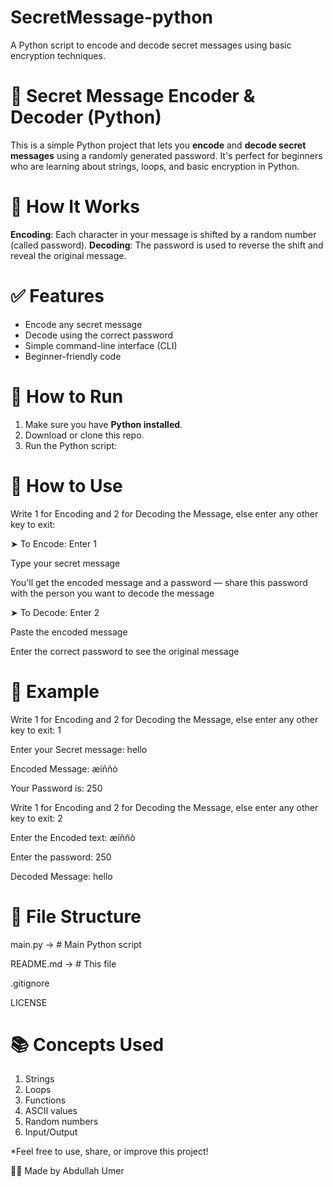 # SecretMessage-python
A Python script to encode and decode secret messages using basic encryption techniques.

# 🔐 Secret Message Encoder & Decoder (Python)
This is a simple Python project that lets you **encode** and **decode secret messages** using a randomly generated password. It's perfect for beginners who are learning about strings, loops, and basic encryption in Python.

# 🧠 How It Works
**Encoding**: Each character in your message is shifted by a random number (called password).
**Decoding**: The password is used to reverse the shift and reveal the original message.

# ✅ Features
- Encode any secret message
- Decode using the correct password
- Simple command-line interface (CLI)
- Beginner-friendly code

# 🚀 How to Run
1. Make sure you have **Python installed**.
2. Download or clone this repo.
3. Run the Python script:

# 🤺 How to Use
Write 1 for Encoding and 2 for Decoding the Message, else enter any other key to exit:

➤ To Encode:
Enter 1

Type your secret message

You'll get the encoded message and a password — share this password with the person you want to decode the message

➤ To Decode:
Enter 2

Paste the encoded message

Enter the correct password to see the original message

# 📝 Example
Write 1 for Encoding and 2 for Decoding the Message, else enter any other key to exit: 1

Enter your Secret message: hello

Encoded Message: æíññò

Your Password is: 250

Write 1 for Encoding and 2 for Decoding the Message, else enter any other key to exit: 2

Enter the Encoded text: æíññò

Enter the password: 250

Decoded Message: hello

# 📁 File Structure
main.py     ->    # Main Python script

README.md   ->    # This file

.gitignore

LICENSE

# 📚 Concepts Used
1. Strings
2. Loops
3. Functions
4. ASCII values
5. Random numbers
6. Input/Output

*Feel free to use, share, or improve this project!

👨‍💻 Made by Abdullah Umer
